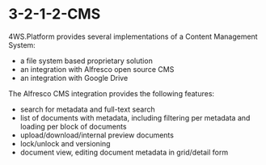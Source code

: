 # 3-2-1-2-CMS

4WS.Platform provides several implementations of a Content Management System:

* a file system based proprietary solution
* an integration with Alfresco open source CMS
* an integration with Google Drive

The Alfresco CMS integration provides the following features:

* search for metadata and full-text search
* list of documents with metadata, including filtering per metadata and loading per block of documents
* upload/download/internal preview documents
* lock/unlock and versioning
* document view, editing document metadata in grid/detail form


